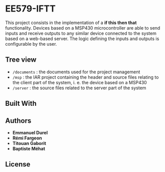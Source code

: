 # EE579-IFTT

This project consists in the implementation of a **if this then that** functionality. Devices based on a MSP430 microcontroller are able to send inputs and receive outputs to any similar device connected to the system based on a web-based server. The logic defining the inputs and outputs is configurable by the user. 

## Tree view

* `/documents` : the documents used for the project management
* `/msp` : the IAR project containing the header and source files relating to the client part of the system, i. e. the device based on a MSP430
* `/server` : the source files related to the server part of the system

## Built With

## Authors

* **Emmanuel Durel** 
* **Rémi Fargeon**
* **Titouan Gaborit**
* **Baptiste Méhat**

## License
